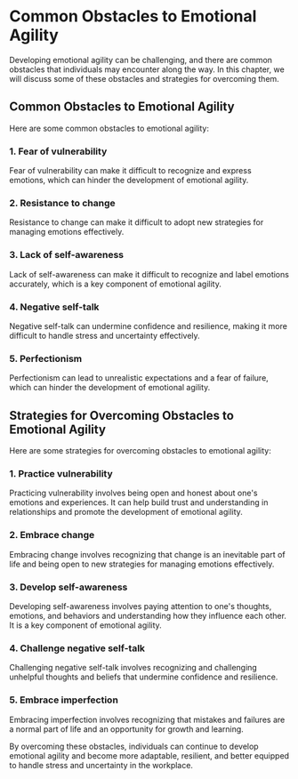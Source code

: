 Common Obstacles to Emotional Agility
===========================================================================================

Developing emotional agility can be challenging, and there are common obstacles that individuals may encounter along the way. In this chapter, we will discuss some of these obstacles and strategies for overcoming them.

Common Obstacles to Emotional Agility
-------------------------------------

Here are some common obstacles to emotional agility:

### 1. Fear of vulnerability

Fear of vulnerability can make it difficult to recognize and express emotions, which can hinder the development of emotional agility.

### 2. Resistance to change

Resistance to change can make it difficult to adopt new strategies for managing emotions effectively.

### 3. Lack of self-awareness

Lack of self-awareness can make it difficult to recognize and label emotions accurately, which is a key component of emotional agility.

### 4. Negative self-talk

Negative self-talk can undermine confidence and resilience, making it more difficult to handle stress and uncertainty effectively.

### 5. Perfectionism

Perfectionism can lead to unrealistic expectations and a fear of failure, which can hinder the development of emotional agility.

Strategies for Overcoming Obstacles to Emotional Agility
--------------------------------------------------------

Here are some strategies for overcoming obstacles to emotional agility:

### 1. Practice vulnerability

Practicing vulnerability involves being open and honest about one's emotions and experiences. It can help build trust and understanding in relationships and promote the development of emotional agility.

### 2. Embrace change

Embracing change involves recognizing that change is an inevitable part of life and being open to new strategies for managing emotions effectively.

### 3. Develop self-awareness

Developing self-awareness involves paying attention to one's thoughts, emotions, and behaviors and understanding how they influence each other. It is a key component of emotional agility.

### 4. Challenge negative self-talk

Challenging negative self-talk involves recognizing and challenging unhelpful thoughts and beliefs that undermine confidence and resilience.

### 5. Embrace imperfection

Embracing imperfection involves recognizing that mistakes and failures are a normal part of life and an opportunity for growth and learning.

By overcoming these obstacles, individuals can continue to develop emotional agility and become more adaptable, resilient, and better equipped to handle stress and uncertainty in the workplace.
